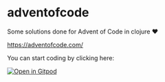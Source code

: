 # adventofcode

Some solutions done for Advent of Code in clojure ❤️ 

https://adventofcode.com/

You can start coding by clicking here:

[![Open in Gitpod](https://gitpod.io/button/open-in-gitpod.svg)](https://gitpod.io/#https://github.com/marckoch/advent-of-code-clojure)
